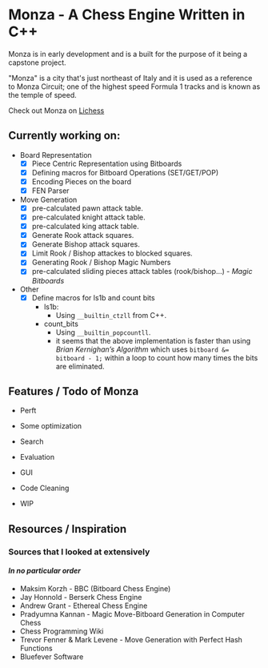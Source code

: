 # Monza - A Chess Engine Written in C++

Monza is in early development and is a built for the purpose of it being a capstone project.

"Monza" is a city that's just northeast of Italy and it is used as a reference to Monza Circuit; one of the highest speed Formula 1 tracks and is known as the temple of speed.

Check out Monza on [Lichess](https://lichess.org/@/MonzaEngine)

## Currently working on:

- Board Representation
  - [X] Piece Centric Representation using Bitboards
  - [X] Defining macros for Bitboard Operations (SET/GET/POP)
  - [X] Encoding Pieces on the board
  - [X] FEN Parser
- Move Generation
  - [X] pre-calculated pawn attack table.
  - [X] pre-calculated knight attack table.
  - [X] pre-calculated king attack table.
  - [X] Generate Rook attack squares.
  - [X] Generate Bishop attack squares.
  - [X] Limit Rook / Bishop attackes to blocked squares.
  - [X] Generating Rook / Bishop Magic Numbers
  - [X] pre-calculated sliding pieces attack tables (rook/bishop...) - _Magic Bitboards_
- Other
  - [X] Define macros for ls1b and count bits
    - ls1b:
      - Using `__builtin_ctzll` from C++.
    - count_bits
      - Using `__builtin_popcountll`.
      - it seems that the above implementation is faster than using _Brian Kernighan’s Algorithm_ which uses `bitboard &= bitboard - 1;` within a loop to count how many times the bits are eliminated.
    

## Features / Todo of Monza
- Perft
- Some optimization
- Search
- Evaluation
- GUI
- Code Cleaning

- WIP

## Resources / Inspiration
### Sources that I looked at extensively
#### _In no particular order_

- Maksim Korzh - BBC (Bitboard Chess Engine)
- Jay Honnold - Berserk Chess Engine
- Andrew Grant - Ethereal Chess Engine
- Pradyumna Kannan - Magic Move-Bitboard Generation in Computer Chess
- Chess Programming Wiki
- Trevor Fenner & Mark Levene - Move Generation with Perfect Hash Functions
- Bluefever Software
